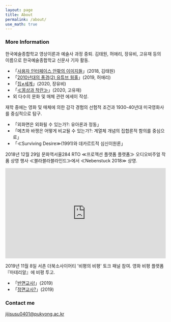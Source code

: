 ```yaml
---
layout: page
title: About
permalink: /about/
use_math: true
---
```


### More Information

한국예술종합학교 영상이론과 예술사 과정 중퇴.
김태원, 허애리, 장유비, 고유재 등의 이름으로 한국예술종합학교 신문사 기자 활동.
- 「[사용자 인터페이스 안팎의 이미지들](http://news.karts.ac.kr/?p=5561)」(2018, 김태원)
- 「[2010년대의 풍경(2) 유튜브 웜홀](http://news.karts.ac.kr/?p=7250)」(2019, 허애리)
- 「[집$\neq$세계](http://news.karts.ac.kr/?p=8081)」(2020, 장유비)
- 「[≪몽상과 착란≫](http://news.karts.ac.kr/?p=8148)」(2020, 고유재)
- 외 다수의 문화 및 매체 관련 에세이 작성.

재학 중에는 영화 및 매체에 의한 감각 경험의 선험적 조건과 1930-40년대 미국영화사를 중심적으로 탐구.
- 「외화면은 외화될 수 있는가?: 유아론과 정동」
- 「메츠와 바쟁은 어떻게 비교될 수 있는가?: 계열체 개념의 집합론적 함의를 중심으로」
- 「≪Surviving Desire≫(1991)와 데카르트적 심신이원론」

2018년 12월 29일 문화역서울284 RTO ≪프로젝션 플랫폼 플랫폼≫ 오디오비주얼 작품 상영 행사 ≪블라블라블라인드≫에서 ≪Nebenstuck 2018≫ 상영.

<div style="padding:56.25% 0 0 0;position:relative;"><iframe src="https://player.vimeo.com/video/298927385?h=664055076d&portrait=0" style="position:absolute;top:0;left:0;width:100%;height:100%;" frameborder="0" allow="autoplay; fullscreen; picture-in-picture" allowfullscreen></iframe></div><script src="https://player.vimeo.com/api/player.js"></script>

2019년 11월 8일 서촌 더북소사이어티 '비평의 비평' 토크 패널 참여.
영화 비평 플랫폼『마테리알』에 비평 투고.
- 「[반면교사!](https://ma-te-ri-al.online/19715640)」(2019)
- 「[정면교사?](https://ma-te-ri-al.online/19715649)」(2019)


### Contact me

[jijisusu0401@pukyong.ac.kr](mailto:jijisusu0401@pukyong.ac.kr)
